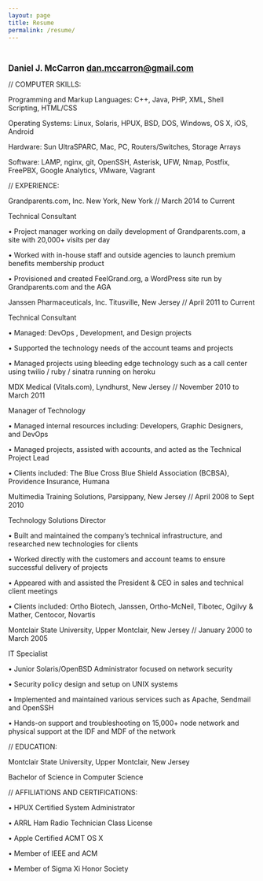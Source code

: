 ```yaml
---
layout: page
title: Resume
permalink: /resume/
---
```


<br>

<big><b> Daniel J. McCarron dan.mccarron@gmail.com </big></b>

// COMPUTER SKILLS:

Programming and Markup Languages: C++, Java, PHP, XML, Shell Scripting, HTML/CSS

Operating Systems: Linux, Solaris, HPUX, BSD, DOS, Windows, OS X, iOS, Android

Hardware: Sun UltraSPARC, Mac, PC, Routers/Switches, Storage Arrays

Software: LAMP, nginx, git, OpenSSH, Asterisk, UFW, Nmap, Postfix, FreePBX, Google Analytics, VMware, Vagrant

// EXPERIENCE:

Grandparents.com, Inc. New York, New York // March 2014 to Current

Technical Consultant

• Project manager working on daily development of Grandparents.com, a site with 20,000+ visits per day

• Worked with in-house staff and outside agencies to launch premium benefits membership product

• Provisioned and created FeelGrand.org, a WordPress site run by Grandparents.com and the AGA

Janssen Pharmaceuticals, Inc. Titusville, New Jersey // April 2011 to Current

Technical Consultant

• Managed: DevOps , Development, and Design projects

• Supported the technology needs of the account teams and projects

• Managed projects using bleeding edge technology such as a call center using twilio / ruby / sinatra running on heroku

MDX Medical (Vitals.com), Lyndhurst, New Jersey // November 2010 to March 2011

Manager of Technology

• Managed internal resources including: Developers, Graphic Designers, and DevOps 

• Managed projects, assisted with accounts, and acted as the Technical Project Lead 

• Clients included: The Blue Cross Blue Shield Association (BCBSA), Providence Insurance, Humana 

Multimedia Training Solutions, Parsippany, New Jersey // April 2008 to Sept 2010

Technology Solutions Director

• Built and maintained the company’s technical infrastructure, and researched new technologies for clients

• Worked directly with the customers and account teams to ensure successful delivery of projects 

• Appeared with and assisted the President & CEO in sales and technical client meetings 

• Clients included: Ortho Biotech, Janssen, Ortho-McNeil, Tibotec, Ogilvy & Mather, Centocor, Novartis 

Montclair State University, Upper Montclair, New Jersey // January 2000 to March 2005

IT Specialist

• Junior Solaris/OpenBSD Administrator focused on network security

• Security policy design and setup on UNIX systems

• Implemented and maintained various services such as Apache, Sendmail and OpenSSH

• Hands-on support and troubleshooting on 15,000+ node network and physical support at the IDF and MDF of the network

// EDUCATION:

Montclair State University, Upper Montclair, New Jersey

Bachelor of Science in Computer Science

// AFFILIATIONS AND CERTIFICATIONS:

• HPUX Certified System Administrator

• ARRL Ham Radio Technician Class License

• Apple Certified ACMT OS X 

• Member of IEEE and ACM

• Member of Sigma Xi Honor Society
